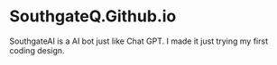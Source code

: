 # SouthgateQ.Github.io
SouthgateAI is a AI bot just like Chat GPT. I made it just trying my first coding design.
